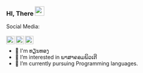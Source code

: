 ### HI, There <img src="https://media.giphy.com/media/hvRJCLFzcasrR4ia7z/giphy.gif" width="25px">
Social Media:<br/><br/>
<a href="https://www.facebook.com/thian.thong.09">
  <img align="left" alt="thianthong | facebook" width="22px" src="https://github.com/peterthehan/peterthehan/blob/main/assets/facebook.svg" />
</a>
<a href="https://twitter.com/thianthong09">
  <img align="left" alt="thianthong | Twitter" width="22px" src="https://raw.githubusercontent.com/peterthehan/peterthehan/master/assets/twitter.svg" />
</a>
<a href="https://github.com/Thianthong09">
  <img align="left" alt="thianthong | github" width="22px" src="https://github.com/peterthehan/peterthehan/blob/main/assets/github.svg" />
</a>
<br>

- 👋 I'm ທຽນທອງ <br/>
- 👀 I’m interested in ພາສາຄອມພິວເຕີ<br/>
- 🌱 I’m currently pursuing Programming languages.<br/>
